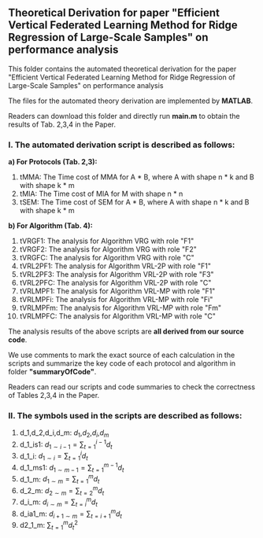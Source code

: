 
## Theoretical Derivation for paper "Efficient Vertical Federated Learning Method for Ridge Regression of Large-Scale Samples" on performance analysis

This folder contains the automated theoretical derivation for the paper "Efficient Vertical Federated Learning Method for Ridge Regression of Large-Scale Samples" on performance analysis

The files for the automated theory derivation are implemented by **MATLAB**.

Readers can download this folder and directly run **main.m** to obtain the results of Tab. 2,3,4 in the Paper.

### I. The automated derivation script is described as follows:

**a) For Protocols (Tab. 2,3):**
1. tMMA: The Time cost of MMA for A * B, where A with shape n * k and B with shape k * m
2. tMIA: The Time cost of MIA for M with shape n * n
3. tSEM: The Time cost of SEM for A * B, where A with shape n * k and B with shape k * m

**b) For Algorithm (Tab. 4):**
1. tVRGF1: The analysis for Algorithm VRG with role "F1"
2. tVRGF2: The analysis for Algorithm VRG with role "F2"
3. tVRGFC: The analysis for Algorithm VRG with role "C"
4. tVRL2PF1:  The analysis for Algorithm VRL-2P with role "F1"
5. tVRL2PF3:  The analysis for Algorithm VRL-2P with role "F3"
6. tVRL2PFC:  The analysis for Algorithm VRL-2P with role "C"
7. tVRLMPF1:  The analysis for Algorithm VRL-MP with role "F1"
8. tVRLMPFi:  The analysis for Algorithm VRL-MP with role "Fi"
9. tVRLMPFm:  The analysis for Algorithm VRL-MP with role "Fm"
10. tVRLMPFC:  The analysis for Algorithm VRL-MP with role "C"

The analysis results of the above scripts are **all derived from our source code**.

We use comments to mark the exact source of each calculation in the scripts and summarize the key code of each protocol and algorithm in folder **"summaryOfCode"**.

Readers can read our scripts and code summaries to check the correctness of Tables 2,3,4 in the Paper.

### II. The symbols used in the scripts are described as follows:

1. d_1,d_2,d_i,d_m: $d_1$,$d_2$,$d_i$,$d_m$
2. d_1_is1: $d_{1 \sim i-1}=\sum\nolimits_{t=1}^{i-1}{{{d}_{t}}}$
3. d_1_i: $d_{1 \sim i}=\sum\nolimits_{t=1}^{i}{{{d}_{t}}}$
4. d_1_ms1: $d_{1 \sim m-1}=\sum\nolimits_{t=1}^{m-1}{{{d}_{t}}}$
5. d_1_m: $d_{1 \sim m}=\sum\nolimits_{t=1}^{m}{{{d}_{t}}}$
6. d_2_m: $d_{2 \sim m}=\sum\nolimits_{t=2}^{m}{{{d}_{t}}}$
7. d_i_m: $d_{i \sim m}=\sum\nolimits_{t=i}^{m}{{{d}_{t}}}$
8. d_ia1_m: $d_{i+1 \sim m}=\sum\nolimits_{t=i+1}^{m}{{{d}_{t}}}$
9. d2_1_m: $\sum\nolimits_{t=1}^{m}{{{d}^2_{t}}}$

